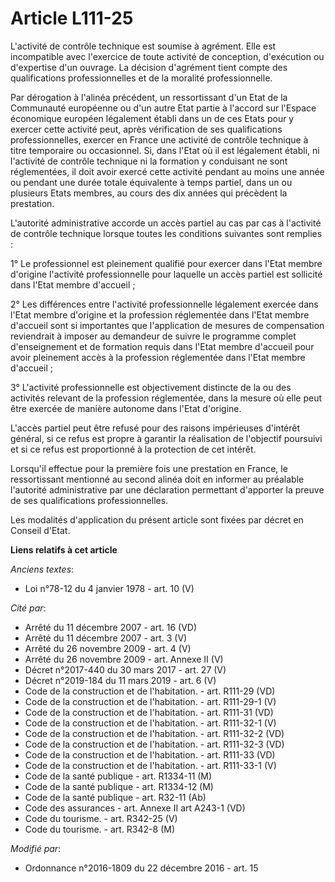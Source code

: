 # Article L111-25

L'activité de contrôle technique est soumise à agrément. Elle est incompatible avec l'exercice de toute activité de
conception, d'exécution ou d'expertise d'un ouvrage. La décision d'agrément tient compte des qualifications professionnelles
et de la moralité professionnelle. 

Par dérogation à l'alinéa précédent, un ressortissant d'un Etat de la Communauté européenne ou d'un autre Etat partie à
l'accord sur l'Espace économique européen légalement établi dans un de ces Etats pour y exercer cette activité peut, après
vérification de ses qualifications professionnelles, exercer en France une activité de contrôle technique à titre temporaire
ou occasionnel. Si, dans l'Etat où il est légalement établi, ni l'activité de contrôle technique ni la formation y conduisant
ne sont réglementées, il doit avoir exercé cette activité pendant au moins une année ou pendant une durée totale équivalente
à temps partiel, dans un ou plusieurs Etats membres, au cours des dix années qui précèdent la prestation.

L'autorité administrative accorde un accès partiel au cas par cas à l'activité de contrôle technique lorsque toutes les
conditions suivantes sont remplies : 

1° Le professionnel est pleinement qualifié pour exercer dans l'Etat membre d'origine l'activité professionnelle pour
laquelle un accès partiel est sollicité dans l'Etat membre d'accueil ; 

2° Les différences entre l'activité professionnelle légalement exercée dans l'Etat membre d'origine et la profession
réglementée dans l'Etat membre d'accueil sont si importantes que l'application de mesures de compensation reviendrait à
imposer au demandeur de suivre le programme complet d'enseignement et de formation requis dans l'Etat membre d'accueil pour
avoir pleinement accès à la profession réglementée dans l'Etat membre d'accueil ; 

3° L'activité professionnelle est objectivement distincte de la ou des activités relevant de la profession réglementée, dans
la mesure où elle peut être exercée de manière autonome dans l'Etat d'origine. 

L'accès partiel peut être refusé pour des raisons impérieuses d'intérêt général, si ce refus est propre à garantir la
réalisation de l'objectif poursuivi et si ce refus est proportionné à la protection de cet intérêt. 

Lorsqu'il effectue pour la première fois une prestation en France, le ressortissant mentionné au second alinéa doit en
informer au préalable l'autorité administrative par une déclaration permettant d'apporter la preuve de ses qualifications
professionnelles. 

Les modalités d'application du présent article sont fixées par décret en Conseil d'Etat.

**Liens relatifs à cet article**

_Anciens textes_:

  - Loi n°78-12 du 4 janvier 1978 - art. 10 (V)

_Cité par_:

  - Arrêté du 11 décembre 2007 - art. 16 (VD)
  - Arrêté du 11 décembre 2007 - art. 3 (V)
  - Arrêté du 26 novembre 2009 - art. 4 (V)
  - Arrêté du 26 novembre 2009 - art. Annexe II (V)
  - Décret n°2017-440 du 30 mars 2017 - art. 27 (V)
  - Décret n°2019-184 du 11 mars 2019 - art. 6 (V)
  - Code de la construction et de l'habitation. - art. R111-29 (VD)
  - Code de la construction et de l'habitation. - art. R111-29-1 (V)
  - Code de la construction et de l'habitation. - art. R111-31 (VD)
  - Code de la construction et de l'habitation. - art. R111-32-1 (V)
  - Code de la construction et de l'habitation. - art. R111-32-2 (VD)
  - Code de la construction et de l'habitation. - art. R111-32-3 (VD)
  - Code de la construction et de l'habitation. - art. R111-33 (VD)
  - Code de la construction et de l'habitation. - art. R111-33-1 (V)
  - Code de la santé publique - art. R1334-11 (M)
  - Code de la santé publique - art. R1334-12 (M)
  - Code de la santé publique - art. R32-11 (Ab)
  - Code des assurances - art. Annexe II art A243-1 (VD)
  - Code du tourisme. - art. R342-25 (V)
  - Code du tourisme. - art. R342-8 (M)

_Modifié par_:

  - Ordonnance n°2016-1809 du 22 décembre 2016 - art. 15
